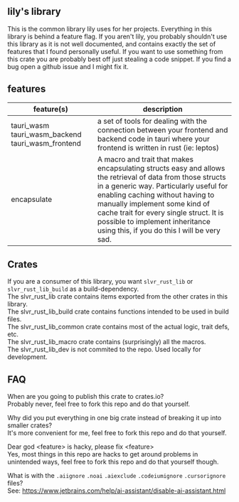 
## lily's library
This is the common library lily uses for her projects.
Everything in this library is behind a feature flag.
If you aren't lily, you probably shouldn't use this library as it is not well documented,
and contains exactly the set of features that I found personally useful.
If you want to use something from this crate you are probably best off just stealing a code snippet.
If you find a bug open a github issue and I might fix it.

## features

| feature(s)                                          | description                                                                                                                                                                                                                                                                                                                                           |
|-----------------------------------------------------|-------------------------------------------------------------------------------------------------------------------------------------------------------------------------------------------------------------------------------------------------------------------------------------------------------------------------------------------------------|
| tauri_wasm  tauri_wasm_backend  tauri_wasm_frontend | a set of tools for dealing with the connection between your frontend and backend code in tauri where your frontend is written in rust (ie: leptos)                                                                                                                                                                                                    |
| encapsulate                                         | A macro and trait that makes encapsulating structs easy and allows the retrieval of data from those structs in a generic way. Particularly useful for enabling caching without having to manually implement some kind of cache trait for every single struct. It is possible to implement inheritance using this, if you do this I will be very sad.  |

## Crates
If you are a consumer of this library, you want `slvr_rust_lib` or `slvr_rust_lib_build` as a build-dependency.  
The slvr_rust_lib crate contains items exported from the other crates in this library.  
The slvr_rust_lib_build crate contains functions intended to be used in build files.  
The slvr_rust_lib_common crate contains most of the actual logic, trait defs, etc.  
The slvr_rust_lib_macro crate contains (surprisingly) all the macros.  
The slvr_rust_lib_dev is not commited to the repo. Used locally for development.

## FAQ
When are you going to publish this crate to crates.io?  
Probably never, feel free to fork this repo and do that yourself.

Why did you put everything in one big crate instead of breaking it up into smaller crates?  
It's more convenient for me, feel free to fork this repo and do that yourself.

Dear god \<feature> is hacky, please fix \<feature>  
Yes, most things in this repo are hacks to get around problems in unintended ways, feel free to fork this repo and do that yourself though.

What is with the `.aiignore` `.noai` `.aiexclude` `.codeiumignore` `.cursorignore` files?  
See: https://www.jetbrains.com/help/ai-assistant/disable-ai-assistant.html